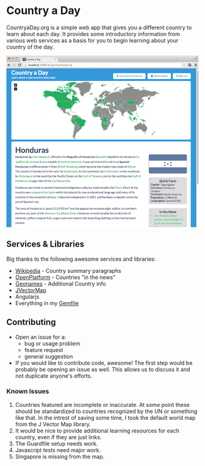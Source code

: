 # Country a Day
CountryaDay.org is a simple web app that gives you a different country to learn about each day.  It provides some introductory information from various web services as a basis for you to begin learning about your country of the day.

![](screenshots/country.png)

## Services & Libraries
Big thanks to the following awesome services and libraries:
- [Wikipedia](http://wikipedia.org) - Country summary paragraphs
- [OpenPlatform](http://open-platform.theguardian.com/) - Countries "in the news"
- [Geonames](http://geonames.org) - Additional Country info
- [JVectorMap](http://jvectormap.com)
- Angularjs
- Everything in my [Gemfile](Gemfile)


## Contributing
* Open an issue for a:
    * bug or usage problem
    * feature request
    * general suggestion
* If you would like to contribute code, awesome!  The first step would be probably be opening an issue as well.
This allows us to discuss it and not duplicate anyone's efforts.

### Known Issues
1. Countries featured are incomplete or inaccurate.  At some point these should be standardized to countries 
recognized by the UN or something like that. In the intrest of saving some time, I took the default world map
from the J Vector Map library.
2.  It would be nice to provide additional learning resources for each country, even if they are just links.
3.  The Guardfile setup needs work.
4.  Javascript tests need major work.
5.  Singapore is missing from the map.
